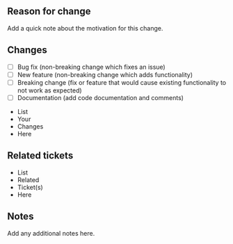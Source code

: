 ## Reason for change

Add a quick note about the motivation for this change.

## Changes

- [ ] Bug fix (non-breaking change which fixes an issue)
- [ ] New feature (non-breaking change which adds functionality)
- [ ] Breaking change (fix or feature that would cause existing functionality to not work as expected)
- [ ] Documentation (add code documentation and comments)

* List
* Your
* Changes
* Here

## Related tickets

* List
* Related
* Ticket(s)
* Here

## Notes

Add any additional notes here.
